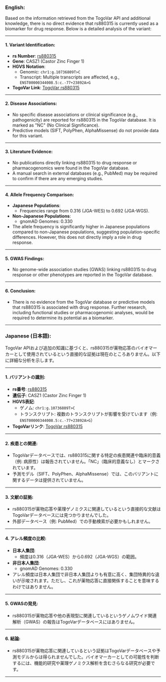 ### English:
Based on the information retrieved from the TogoVar API and additional knowledge, there is no direct evidence that rs880315 is currently used as a biomarker for drug response. Below is a detailed analysis of the variant:

---

#### 1. **Variant Identification**:
   - **rs Number**: [rs880315](https://identifiers.org/dbsnp/rs880315)
   - **Gene**: CASZ1 (Castor Zinc Finger 1)
   - **HGVS Notation**:
     - Genomic: `chr1:g.10736809T>C`
     - Transcript: Multiple transcripts are affected, e.g., `ENST00000344008.5:c.-77+23892A>G`
   - **TogoVar Link**: [TogoVar rs880315](https://togovar.org/variant/tgv344062)

---

#### 2. **Disease Associations**:
   - No specific disease associations or clinical significance (e.g., pathogenicity) are reported for rs880315 in the TogoVar database. It is marked as "NC" (No Clinical Significance).
   - Predictive models (SIFT, PolyPhen, AlphaMissense) do not provide data for this variant.

---

#### 3. **Literature Evidence**:
   - No publications directly linking rs880315 to drug response or pharmacogenomics were found in the TogoVar database.
   - A manual search in external databases (e.g., PubMed) may be required to confirm if there are any emerging studies.

---

#### 4. **Allele Frequency Comparison**:
   - **Japanese Populations**:
     - Frequencies range from 0.316 (JGA-WES) to 0.692 (JGA-WGS).
   - **Non-Japanese Populations**:
     - gnomAD Genomes: 0.330
   - The allele frequency is significantly higher in Japanese populations compared to non-Japanese populations, suggesting population-specific differences. However, this does not directly imply a role in drug response.

---

#### 5. **GWAS Findings**:
   - No genome-wide association studies (GWAS) linking rs880315 to drug response or other phenotypes are reported in the TogoVar database.

---

#### 6. **Conclusion**:
   - There is no evidence from the TogoVar database or predictive models that rs880315 is associated with drug response. Further research, including functional studies or pharmacogenomic analyses, would be required to determine its potential as a biomarker.

---

### Japanese (日本語):
TogoVar APIおよび追加の知識に基づくと、rs880315が薬物応答のバイオマーカーとして使用されているという直接的な証拠は現在のところありません。以下に詳細な分析を示します。

---

#### 1. **バリアントの識別**:
   - **rs番号**: [rs880315](https://identifiers.org/dbsnp/rs880315)
   - **遺伝子**: CASZ1 (Castor Zinc Finger 1)
   - **HGVS表記**:
     - ゲノム: `chr1:g.10736809T>C`
     - トランスクリプト: 複数のトランスクリプトが影響を受けています（例: `ENST00000344008.5:c.-77+23892A>G`）
   - **TogoVarリンク**: [TogoVar rs880315](https://togovar.org/variant/tgv344062)

---

#### 2. **疾患との関連**:
   - TogoVarデータベースでは、rs880315に関する特定の疾患関連や臨床的意義（例: 病原性）は報告されていません。「NC」（臨床的意義なし）とマークされています。
   - 予測モデル（SIFT、PolyPhen、AlphaMissense）では、このバリアントに関するデータは提供されていません。

---

#### 3. **文献の証拠**:
   - rs880315が薬物応答や薬理ゲノミクスに関連しているという直接的な文献はTogoVarデータベースには見つかりませんでした。
   - 外部データベース（例: PubMed）での手動検索が必要かもしれません。

---

#### 4. **アレル頻度の比較**:
   - **日本人集団**:
     - 頻度は0.316（JGA-WES）から0.692（JGA-WGS）の範囲。
   - **非日本人集団**:
     - gnomAD Genomes: 0.330
   - アレル頻度は日本人集団で非日本人集団よりも有意に高く、集団特異的な違いが示唆されます。ただし、これが薬物応答に直接関係することを意味するわけではありません。

---

#### 5. **GWASの発見**:
   - rs880315が薬物応答や他の表現型に関連しているというゲノムワイド関連解析（GWAS）の報告はTogoVarデータベースにはありません。

---

#### 6. **結論**:
   - rs880315が薬物応答に関連しているという証拠はTogoVarデータベースや予測モデルからは得られませんでした。バイオマーカーとしての可能性を判断するには、機能的研究や薬理ゲノミクス解析を含むさらなる研究が必要です。

---
